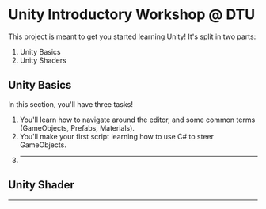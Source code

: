 # Unity Introductory Workshop @ DTU
This project is meant to get you started learning Unity!
It's split in two parts:
1. Unity Basics
2. Unity Shaders


## Unity Basics
In this section, you'll have three tasks!
1. You'll learn how to navigate around the editor, and some common terms (GameObjects, Prefabs, Materials).
2. You'll make your first script learning how to use C# to steer GameObjects.
3. ---

## Unity Shader
---
